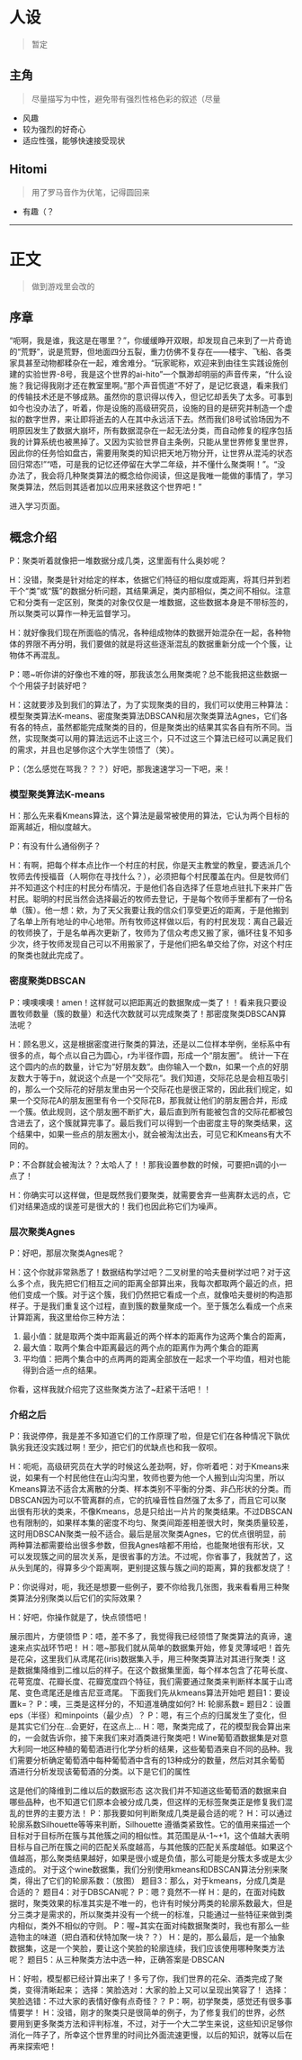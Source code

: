 # 人设

> 暂定

## 主角

> 尽量描写为中性，避免带有强烈性格色彩的叙述（尽量

- 风趣
- 较为强烈的好奇心
- 适应性强，能够快速接受现状

## Hitomi

> 用了罗马音作为伏笔，记得圆回来

- 有趣（？

---

# 正文

> 做到游戏里会改的

## 序章

“呃啊，我是谁，我这是在哪里？”，你缓缓睁开双眼，却发现自己来到了一片奇诡的“荒野”，说是荒野，但地面四分五裂，重力仿佛不复存在——楼宇、飞船、各类家具甚至动物都糅杂在一起，难舍难分。“玩家昵称，欢迎来到由往生实践设施创建的实验世界-8号，我是这个世界的ai-hito”一个飘渺却明丽的声音传来，“什么设施？我记得我刚才还在教室里啊。”那个声音慌道“不好了，是记忆衰退，看来我们的传输技术还是不够成熟。虽然你的意识得以传入，但记忆却丢失了太多。可事到如今也没办法了，听着，你是设施的高级研究员，设施的目的是研究并制造一个虚拟的数字世界，来让即将逝去的人在其中永远活下去。然而我们8号试验场因为不明原因发生了数据大崩坏，所有数据混杂在一起无法分类，而自动修复的程序包括我的计算系统也被黑掉了。又因为实验世界自主条例，只能从里世界修复里世界，因此你的任务恰如盘古，需要用聚类的知识把天地万物分开，让世界从混沌的状态回归常态!”“唔，可是我的记忆还停留在大学二年级，并不懂什么聚类啊！”。“没办法了，我会将几种聚类算法的概念给你阅读，但这是我唯一能做的事情了，学习聚类算法，然后则其适者加以应用来拯救这个世界吧！”

进入学习页面。

## 概念介绍

P：聚类听着就像把一堆数据分成几类，这里面有什么奥妙呢？

H：没错，聚类是针对给定的样本，依据它们特征的相似度或距离，将其归并到若干个“类”或“簇”的数据分析问题，其结果满足，类内部相似，类之间不相似。注意它和分类有一定区别，聚类的对象仅仅是一堆数据，这些数据本身是不带标签的，所以聚类可以算作一种无监督学习。

H：就好像我们现在所面临的情况，各种组成物体的数据开始混杂在一起，各种物体的界限不再分明，我们要做的就是将这些逐渐混乱的数据重新分成一个个簇，让物体不再混乱。

P：嗯~听你讲的好像也不难的呀，那我该怎么用聚类呢？总不能我把这些数据一个个用袋子封装好吧？

H：这就要涉及到我们的算法了，为了实现聚类的目的，我们可以使用三种算法：模型聚类算法K-means、密度聚类算法DBSCAN和层次聚类算法Agnes，它们各有各的特点，虽然都能完成聚类的目的，但是聚类出的结果其实各自有所不同。当然，实现聚类可以用的算法远远不止这三个，只不过这三个算法已经可以满足我们的需求，并且也足够你这个大学生领悟了（笑）。

P：（怎么感觉在骂我？？？）好吧，那我速速学习一下吧，来！

### 模型聚类算法K-means

H：那么先来看Kmeans算法，这个算法是最常被使用的算法，它认为两个目标的距离越近，相似度越大。

P：有没有什么通俗例子？

H：有啊，把每个样本点比作一个村庄的村民，你是天主教堂的教皇，要选派几个牧师去传授福音（人啊你在寻找什么？），必须把每个村民覆盖在内。但是牧师们并不知道这个村庄的村民分布情况，于是他们各自选择了任意地点驻扎下来并广告村民。聪明的村民当然会选择最近的牧师去登记，于是每个牧师手里都有了一份名单（簇）。他一想：欸，为了天父我要让我的信众们享受更近的距离，于是他搬到了名单上所有地址的中心地带。所有牧师这样做以后，有的村民发现：离自己最近的牧师换了，于是名单再次更新了，牧师为了信众考虑又搬了家，循环往复不知多少次，终于牧师发现自己可以不用搬家了，于是他们把名单交给了你，对这个村庄的聚类也就此完成了。

### 密度聚类DBSCAN

P：噢噢噢噢！amen！这样就可以把距离近的数据聚成一类了！！看来我只要设置牧师数量（簇的数量）和迭代次数就可以完成聚类了！那密度聚类DBSCAN算法呢？

H：顾名思义，这是根据密度进行聚类的算法，还是以二位样本举例，坐标系中有很多的点，每个点以自己为圆心，r为半径作圆，形成一个“朋友圈”。
统计一下在这个圆内的点的数量，计它为“好朋友数“。由你输入一个数n，如果一个点的好朋友数大于等于n，就说这个点是一个”交际花“。我们知道，交际花总是会相互吸引的，那么一个交际花的好朋友里由另一个交际花也是很正常的，因此我们规定，如果一个交际花A的朋友圈里有令一个交际花B，那我就让他们的朋友圈合并，形成一个簇。依此规则，这个朋友圈不断扩大，最后直到所有能被包含的交际花都被包含进去了，这个簇就算完事了。最后我们可以得到一个由密度主导的聚类结果，这个结果中，如果一些点的朋友圈太小，就会被淘汰出去，可见它和Kmeans有大不同的。

P：不合群就会被淘汰？？太哈人了！！那我设置参数的时候，可要把n调的小一点了！

H：你确实可以这样做，但是既然我们要聚类，就需要舍弃一些离群太远的点，它们对结果造成的误差可是很大的！我们也因此称它们为噪声。

### 层次聚类Agnes

P：好吧，那层次聚类Agnes呢？

H：这个你就非常熟悉了！数据结构学过吧？二叉树里的哈夫曼树学过吧？对于这么多个点，我先把它们相互之间的距离全部算出来，我每次都取两个最近的点，把他们变成一个簇。对于这个簇，我们仍然把它看成一个点，就像哈夫曼树的构造那样子。于是我们重复这个过程，直到簇的数量聚成一个。至于簇怎么看成一个点来计算距离，我这里给你三种方法：
1. 最小值：就是取两个类中距离最近的两个样本的距离作为这两个集合的距离，
2. 最大值：取两个集合中距离最远的两个点的距离作为两个集合的距离
3. 平均值：把两个集合中的点两两的距离全部放在一起求一个平均值，相对也能得到合适一点的结果。

你看，这样我就介绍完了这些聚类方法了~赶紧干活吧！！

### 介绍之后

P：我说停停，我是差不多知道它们的工作原理了啦，但是它们在各种情况下孰优孰劣我还没实践过啊！至少，把它们的优缺点也和我一叙呗。

H：呃呃，高级研究员在大学的时候这么差劲啊，好，你听着吧：对于Kmeans来说，如果有一个村民他住在山沟沟里，牧师也要为他一个人搬到山沟沟里，所以Kmeans算法不适合太离散的分类、样本类别不平衡的分类、非凸形状的分类。而DBSCAN因为可以不管离群的点，它的抗噪音性自然强了太多了，而且它可以聚出很有形状的类来，不像Kmeans，总是只给出一片片的聚类结果。不过DBSCAN也有限制的，如果样本集的密度不均匀、聚类间距差相差很大时，聚类质量较差，这时用DBSCAN聚类一般不适合。最后是层次聚类Agnes，它的优点很明显，前两种算法都需要给出很多参数，但我Agnes啥都不用给，也能聚地很有形状，又可以发现簇之间的层次关系，是很省事的方法。不过呢，你省事了，我就苦了，这从头到尾的，得算多少个距离啊，更别提这簇与簇之间的距离，算的我都发烧了！

P：你说得对，呃，我还是想要一些例子，要不你给我几张图，我来看看用三种聚类算法分别聚类以后它们的实际效果？


H：好吧，你操作就是了，快点领悟吧！

展示图片，方便领悟
P：唔，差不多了，我觉得我已经领悟了聚类算法的真谛，速速来点实战环节吧！
H：嗯~那我们就从简单的数据集开始，修复灵薄域吧！首先是花朵，这里我们从鸢尾花(iris)数据集入手，用三种聚类算法对其进行聚类！这是数据集降维到二维以后的样子。在这个数据集里面，每个样本包含了花萼长度、花萼宽度、花瓣长度、花瓣宽度四个特征，我们需要通过聚类来判断样本属于山鸢尾、变色鸢尾还是维吉尼亚鸢尾。
下面我们先从kmeans算法开始吧
题目1：要设置k=？
P：噢，三类是这样分的，不知道准确度如何?
H: 轮廓系数=
题目2：设置eps（半径）和minpoints（最少点）？
P：嗯，有三个点的归属发生了变化，但是其实它们分在…会更好，在这点上…
H：嗯，聚类完成了，花的模型我会算出来的，一会就告诉你，接下来我们来对酒类进行聚类吧！Wine葡萄酒数据集是对意大利同一地区种植的葡萄酒进行化学分析的结果，这些葡萄酒来自不同的品种。我们需要分析确定葡萄酒中每种葡萄酒中含有的13种成分的数量，然后对其余葡萄酒进行分析发现该葡萄酒的分类。以下是它们的属性
 
这是他们的降维到二维以后的数据形态
这次我们并不知道这些葡萄酒的数据来自哪些品种，也不知道它们原本会被分成几类，但这样的无标签聚类正是修复我们混乱的世界的主要方法！
P：那我要如何判断聚成几类是最合适的呢？
H：可以通过轮廓系数Silhouette等等来判断，Silhouette 遵循类紧致性。它的值用来描述一个目标对于目标所在簇与其他簇之间的相似性。其范围是从-1~+1，这个值越大表明目标与自己所在簇之间的匹配关系度越高，与其他簇的匹配关系度越低。如果这个值越高，那么聚类结果越好，如果是很小或是负值，那么可能是分簇太多或是太少造成的。
对于这个wine数据集，我们分别使用kmeans和DBSCAN算法分别来聚类，得出了它们的轮廓系数：（放图）
题目3：那么，对于kmeans，分成几类是合适的？
题目4：对于DBSCAN呢？
P：嗯？竟然不一样
H：是的，在面对纯数据时，聚类效果的标准其实是不唯一的，也许有时候分两类的轮廓系数最大，但是分三类才是需求的，所以聚类并没有一个统一的标准，只能通过一些特征来做到类内相似，类外不相似的守则。
P：喔~其实在面对纯数据聚类时，我也有那么一些造物主的味道（把白酒和伏特加聚一块？？）
H：是的，那么最后，是一个抽象数据集，这是一个笑脸，要让这个笑脸的轮廓连续，我们应该使用哪种聚类方法呢？
题目5：从三种聚类方法中选一种，正确答案是·DBSCAN

H：好啦，模型都已经计算出来了！多亏了你，我们世界的花朵、酒类完成了聚类，变得清晰起来；
选择：笑脸选对：大家的脸上又可以呈现出笑容了！
选择：笑脸选错：不过大家的表情好像有点奇怪？？
P：啊，初学聚类，感觉还有很多事情要学！
H：没错，刚才的聚类只是很简单的例子，为了修复我们的世界，必然要用到更多聚类方法和评判标准，不过，对于一个大二学生来说，这些知识足够你消化一阵子了，所幸这个世界里的时间比外面流速更慢，以后的知识，就等以后在再来探索吧！


